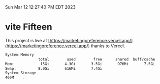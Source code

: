 Sun Mar 12 12:27:40 PM EDT 2023

# vite Fifteen


This project is live at [https://marketingpreference.vercel.app/](https://marketingpreference.vercel.app/) thanks to Vercel.

```bash
System Memory
               total        used        free      shared  buff/cache   available
Mem:            15Gi       4.3Gi       3.5Gi       976Mi       7.5Gi       9.7Gi
Swap:          8.0Gi       616Mi       7.4Gi
System Storage
460M	.
```
